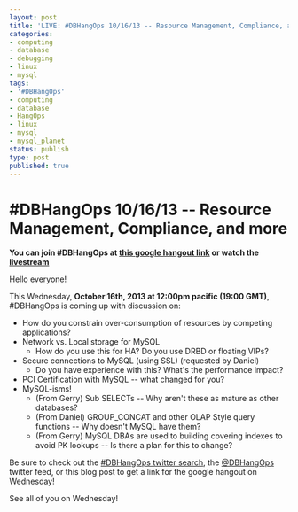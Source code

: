 ```yaml
---
layout: post
title: 'LIVE: #DBHangOps 10/16/13 -- Resource Management, Compliance, and more!'
categories:
- computing
- database
- debugging
- linux
- mysql
tags:
- '#DBHangOps'
- computing
- database
- HangOps
- linux
- mysql
- mysql_planet
status: publish
type: post
published: true
---
```

\#DBHangOps 10/16/13 -- Resource Management, Compliance, and more
=================================================================

**You can join \#DBHangOps at [this google hangout link](http://t.co/guQhCxY0Hb) or watch the [livestream](http://t.co/4beL1mBtTd)**

Hello everyone!

This Wednesday, **October 16th, 2013 at 12:00pm pacific (19:00 GMT)**, \#DBHangOps is coming up with discussion on:

* How do you constrain over-consumption of resources by competing applications?
* Network vs. Local storage for MySQL
    * How do you use this for HA? Do you use DRBD or floating VIPs?
* Secure connections to MySQL (using SSL) (requested by Daniel)
    * Do you have experience with this? What's the performance impact?
* PCI Certification with MySQL -- what changed for you?
* MySQL-isms!
	* (From Gerry) Sub SELECTs -- Why aren't these as mature as other databases?
	* (From Daniel) GROUP_CONCAT and other OLAP Style query functions -- Why doesn't MySQL have them?
	* (From Gerry) MySQL DBAs are used to building covering indexes to avoid PK lookups -- Is there a plan for this to change?

Be sure to check out the [\#DBHangOps twitter search](https://twitter.com/search/realtime?q=%23DBHangOps), the [@DBHangOps](https://twitter.com/dbhangops) twitter feed, or this blog post to get a link for the google hangout on Wednesday!

See all of you on Wednesday!
